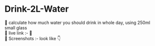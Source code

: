 # Drink-2L-Water
 📌 calculate how much water you should  drink in whole day,  using 250ml small glass <br>
 📌 live link :- 📎 <br>
 📌 Screenshots :- look like 👇<br>
 
 
